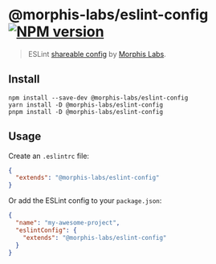 # @morphis-labs/eslint-config [![NPM version](https://img.shields.io/npm/v/@morphis-labs/eslint-config.svg)](https://www.npmjs.com/package/@morphis-labs/eslint-config)

> ESLint [shareable config](http://eslint.org/docs/developer-guide/shareable-configs.html) by [Morphis Labs](https://morphis.network).

## Install

```shell
npm install --save-dev @morphis-labs/eslint-config
yarn install -D @morphis-labs/eslint-config
pnpm install -D @morphis-labs/eslint-config
```

## Usage

Create an `.eslintrc` file:

```json
{
  "extends": "@morphis-labs/eslint-config"
}
```

Or add the ESLint config to your `package.json`:

```json
{
  "name": "my-awesome-project",
  "eslintConfig": {
    "extends": "@morphis-labs/eslint-config"
  }
}
```
